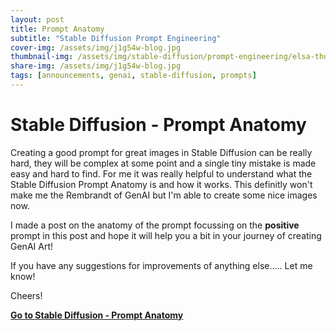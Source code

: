 ```yaml
---
layout: post
title: Prompt Anatomy
subtitle: "Stable Diffusion Prompt Engineering"
cover-img: /assets/img/j1g54w-blog.jpg
thumbnail-img: /assets/img/stable-diffusion/prompt-engineering/elsa-thumb.png
share-img: /assets/img/j1g54w-blog.jpg
tags: [announcements, genai, stable-diffusion, prompts]
---
```


# Stable Diffusion - Prompt Anatomy

Creating a good prompt for great images in Stable Diffusion can be really hard, they will be complex at some point and a single tiny mistake is made easy and hard to find. For me it was really helpful to understand what the Stable Diffusion Prompt Anatomy is and how it works. This definitly won't make me the Rembrandt of GenAI but I'm able to create some nice images now.

I made a post on the anatomy of the prompt focussing on the **positive** prompt in this post and hope it will help you a bit in your journey of creating GenAI Art!

If you have any suggestions for improvements of anything else..... Let me know!

Cheers!

**[Go to Stable Diffusion - Prompt Anatomy](../stable-diffusion/prompt-anatomy/2024-01-26-part-1-prompt-anatomy/)**
